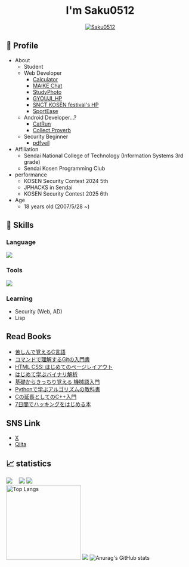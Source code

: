 <h1 align="center">I'm Saku0512</h1>

<p align="center"> 
  <a href="https://github.com/ryo-ma/github-profile-trophy"><img src="https://github-profile-trophy.vercel.app/?username=Saku0512&column=7&theme=onedark&margin-w=10&margin-h=10" alt="Saku0512" /></a>
</p>

## 📝 Profile
- About
  - Student
  - Web Developer
    - [Calculator](https://github.com/Saku0512/school_Calculator)
    - [MAIKE Chat](https://github.com/Saku0512/school_MAIKEChat)
    - [StudyPhoto](https://github.com/Saku0512/StudyPhoto)
    - [GYOUJI_HP](https://github.com/Saku0512/GYOUJI_HP)
    - [SNCT KOSEN festival's HP](https://github.com/fest-snct/2025)
    - [SportEase](https://github.com/snct-SportEase)
  - Android Developer...?
    - [CatRun](https://github.com/Saku0512/CatRun)
    - [Collect Proverb](https://github.com/Saku0512/Collect-Proverb)
  - Security Beginner
    - [pdfveil](https://github.com/pdfveil)
- Affiliation
  - Sendai National College of Technology (Information Systems 3rd grade)
  - Sendai Kosen Programming Club
- performance
  - KOSEN Security Contest 2024 5th
  - JPHACKS in Sendai 
  - KOSEN Security Contest 2025 6th
- Age
  - 18 years old (2007/5/28 ~)

## 🌱 Skills
### Language
<img src="https://skillicons.dev/icons?i=py,c,cpp,html,css,js,svelte,php,java,go&theme=dark"/>

### Tools
<img src="https://skillicons.dev/icons?i=git,github,ubuntu,unity,vscode,androidstudio,docker&theme=dark" />

### Learning
- Security (Web, AD)
- Lisp

## Read Books
- [苦しんで覚えるC言語](https://www.amazon.co.jp/%E8%8B%A6%E3%81%97%E3%82%93%E3%81%A7%E8%A6%9A%E3%81%88%E3%82%8BC%E8%A8%80%E8%AA%9E-MMGames/dp/4798030147)
- [コマンドで理解するGitの入門書](https://www.amazon.co.jp/%E3%82%B3%E3%83%9E%E3%83%B3%E3%83%89%E3%81%A7%E7%90%86%E8%A7%A3%E3%81%99%E3%82%8BGit%E3%81%AE%E5%85%A5%E9%96%80%E6%9B%B8-Git-2-26-%E5%AF%BE%E5%BF%9C-%E8%BE%9B%E5%B3%B6%E4%BF%A1%E8%8A%B3-ebook/dp/B086WR7FM1)
- [HTML CSS: はじめてのページレイアウト](https://www.amazon.co.jp/HTML-CSS-%E3%81%AF%E3%81%98%E3%82%81%E3%81%A6%E3%81%AE%E3%83%9A%E3%83%BC%E3%82%B8%E3%83%AC%E3%82%A4%E3%82%A2%E3%82%A6%E3%83%88-%E4%BA%95%E4%B8%8A-%E4%BF%A1%E5%B9%B8-ebook/dp/B01JIQZUP6)
- [はじめて学ぶバイナリ解析](https://www.amazon.co.jp/%E3%81%AF%E3%81%98%E3%82%81%E3%81%A6%E5%AD%A6%E3%81%B6%E3%83%90%E3%82%A4%E3%83%8A%E3%83%AA%E8%A7%A3%E6%9E%90-%E4%B8%8D%E6%AD%A3%E3%81%AA%E3%82%B3%E3%83%BC%E3%83%89%E3%81%8B%E3%82%89%E3%82%B3%E3%83%B3%E3%83%94%E3%83%A5%E3%83%BC%E3%82%BF%E3%82%92%E5%AE%88%E3%82%8B%E3%82%B5%E3%82%A4%E3%83%90%E3%83%BC%E3%82%BB%E3%82%AD%E3%83%A5%E3%83%AA%E3%83%86%E3%82%A3%E6%8A%80%E8%A1%93-OnDeck-Books%EF%BC%88NextPublishing%EF%BC%89-%E5%B0%8F%E6%9E%97-%E4%BD%90%E4%BF%9D-ebook/dp/B084R85269)
- [基礎からきっちり覚える 機械語入門](https://www.amazon.co.jp/%E5%9F%BA%E7%A4%8E%E3%81%8B%E3%82%89%E3%81%8D%E3%81%A3%E3%81%A1%E3%82%8A%E8%A6%9A%E3%81%88%E3%82%8B-%E6%A9%9F%E6%A2%B0%E8%AA%9E%E5%85%A5%E9%96%80-%E6%B8%A1%E8%BE%BA%E5%BE%B9-ebook/dp/B00JXBRF5U)
- [Pythonで学ぶアルゴリズムの教科書](https://www.amazon.co.jp/Python%E3%81%A7%E5%AD%A6%E3%81%B6%E3%82%A2%E3%83%AB%E3%82%B4%E3%83%AA%E3%82%BA%E3%83%A0%E3%81%AE%E6%95%99%E7%A7%91%E6%9B%B8-%E4%B8%80%E7%94%9F%E3%83%A2%E3%83%8E%E3%81%AE%E7%9F%A5%E8%AD%98%E3%81%A8%E6%8A%80%E8%A1%93%E3%82%92%E8%BA%AB%E3%81%AB%E3%81%A4%E3%81%91%E3%82%8B-%E5%BB%A3%E7%80%AC-%E8%B1%AA-ebook/dp/B08Z76JYDC)
- [Cの延長としてのC++入門](https://www.amazon.co.jp/%EF%BC%A3%E3%81%AE%E5%BB%B6%E9%95%B7%E3%81%A8%E3%81%97%E3%81%A6%E3%81%AE-C-%E5%85%A5%E9%96%80-%E7%AC%AC%EF%BC%92%E7%89%88-Programming-Place-ebook/dp/B08F23PDX5)
- [7日間でハッキングをはじめる本](https://www.shoeisha.co.jp/book/detail/9784798181578)

## SNS Link 
- [X](https://x.com/Saku_0512_sec)
- [Qiita](https://qiita.com/Saku0512)

## 📈 statistics
![](http://github-profile-summary-cards.vercel.app/api/cards/profile-details?username=Saku0512&theme=github_dark)　
![](http://github-profile-summary-cards.vercel.app/api/cards/productive-time?username=Saku0512&utcOffset=9&theme=github_dark)
![](https://github-profile-summary-cards.vercel.app/api/cards/most-commit-language?username=Saku0512&theme=github_dark) <br>
<img alt="Top Langs" height="200px" src="https://github-readme-stats.vercel.app/api/top-langs/?username=Saku0512&show_icons=true&theme=dark" />
![](https://github-profile-summary-cards.vercel.app/api/cards/repos-per-language?username=Saku0512&theme=github_dark)
![Anurag's GitHub stats](https://github-readme-stats.vercel.app/api?username=Saku0512&show_icons=true&theme=transparent)


<!---
ComonRaven/ComonRaven is a ✨ special ✨ repository because its `README.md` (this file) appears on your GitHub profile.
You can click the Preview link to take a look at your changes.
--->
